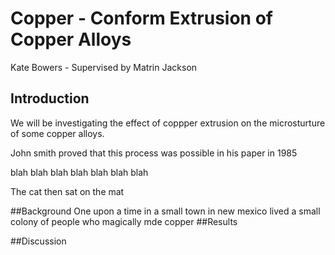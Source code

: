 # Copper - Conform Extrusion of Copper Alloys

Kate Bowers - Supervised by Matrin Jackson

## Introduction

We will be investigating the effect of coppper extrusion on the  microsturture of some copper alloys.

John smith proved that this process was possible in his paper in 1985

blah blah blah blah blah blah blah

The cat then sat on the mat

##Background 
One upon a  time in a small town in new mexico lived a small colony of people who magically mde copper
##Results 

##Discussion
